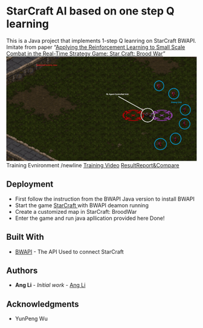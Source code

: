 # StarCraft AI based on one step Q learning
This is a Java project that implements 1-step Q leanring on StarCraft BWAPI.
Imitate from paper “[Applying the Reinforcement Learning to Small Scale Combat in the Real-Time Strategy Game: Star Craft: Brood War](photos/starcraft_RL.pdf)”  
![](photos/test.png)
Training Evnironment /newline
[Training Video](photos/FinalReport.pdf)
[ResultReport&Compare](photos/FinalReport.pdf) 
## Deployment
* First follow the instruction from the BWAPI Java version to install BWAPI 
* Start the game [StarCraft ](https://starcraft.com/en-us/?utm_source=Google%20US&utm_medium=Search&utm_content=22027804&utm_campaign=LQA_SCII_L_Remastered_Relaunch_Q2_2017_NA) with BWAPI deamon running 
* Create a customized map in StarCraft: BroodWar
* Enter the game and run java apllication provided here
Done!

## Built With

* [BWAPI](https://github.com/bwapi/bwapi) - The API Used to connect StarCraft


## Authors

* **Ang Li** - *Initial work* - [Ang Li](https://github.com/leonmz)




## Acknowledgments

* YunPeng Wu

